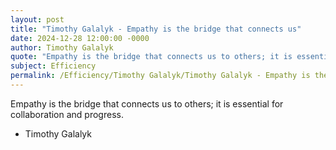 ```yaml
---
layout: post
title: "Timothy Galalyk - Empathy is the bridge that connects us"
date: 2024-12-28 12:00:00 -0000
author: Timothy Galalyk
quote: "Empathy is the bridge that connects us to others; it is essential for collaboration and progress."
subject: Efficiency
permalink: /Efficiency/Timothy Galalyk/Timothy Galalyk - Empathy is the bridge that connects us
---
```


Empathy is the bridge that connects us to others; it is essential for collaboration and progress.

- Timothy Galalyk
